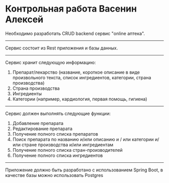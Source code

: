 # Контрольная работа Васенин Алексей

Необходимо разработать CRUD backend сервис "online
аптека".

***
Сервис состоит из Rest приложения и базы данных.
***

Сервис хранит следующую информацию:

1. Препарат/лекарство (название, короткое описание в виде
   произвольного текста, список ингредиентов, категории, страна производства)
2. Страна производства
3. Ингредиенты
4. Категории (например, кардиология, первая помощь, гигиена)

***

Сервис должен выполнять следующие функции:

1. Добавление препарата
2. Редактирование препарата
3. Получение полного списка препаратов
4. Поиск препарата по названию и/или описанию и / или категории
   и/или стране производства и/или ингредиентам
5. Получение полного списка стран-производителей
6. Получение полного списка ингредиентов

***

Приложение должно быть разработано с использованием Spring Boot, в
качестве базы можно использовать Postgres